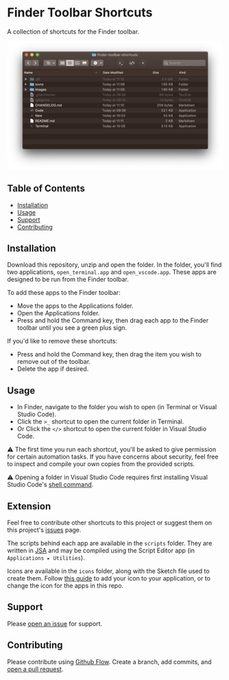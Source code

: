 # Finder Toolbar Shortcuts

A collection of shortcuts for the Finder toolbar.

<div style="text-align: center; width: 100%; max-width: 900px"><img src="https://github.com/steveruizok/finder-toolbar-shortcuts/blob/master/images/screenshot.png?raw=true"/></div>

## Table of Contents

- [Installation](#installation)
- [Usage](#usage)
- [Support](#support)
- [Contributing](#contributing)

## Installation

Download this repository, unzip and open the folder. In the folder, you'll find two applications, `open_terminal.app` and `open_vscode.app`. These apps are designed to be run from the Finder toolbar.

To add these apps to the Finder toolbar:

- Move the apps to the Applications folder.
- Open the Applications folder.
- Press and hold the Command key, then drag each app to the Finder toolbar until you see a green plus sign.

If you'd like to remove these shortcuts:

- Press and hold the Command key, then drag the item you wish to remove out of the toolbar.
- Delete the app if desired.

## Usage

- In Finder, navigate to the folder you wish to open (in Terminal or Visual Studio Code).
- Click the `>_` shortcut to open the current folder in Terminal.
- Or Click the `</>` shortcut to open the current folder in Visual Studio Code.

⚠️ The first time you run each shortcut, you'll be asked to give permission for certain automation tasks. If you have concerns about security, feel free to inspect and compile your own copies from the provided scripts.

⚠️ Opening a folder in Visual Studio Code requires first installing Visual Studio Code's [shell command](https://code.visualstudio.com/docs/setup/mac#_launching-from-the-command-line).

## Extension

Feel free to contribute other shortcuts to this project or suggest them on this project's [issues](https://github.com/steveruizok/toolbar-code-shortcuts/issues/new) page.

The scripts behind each app are available in the `scripts` folder. They are written in [JSA](https://github.com/JXA-Cookbook/JXA-Cookbook) and may be compiled using the Script Editor app (in `⁨Applications⁩ ▸ ⁨Utilities⁩`).

Icons are available in the `icons` folder, along with the Sketch file used to create them. Follow [this guide](https://support.apple.com/kb/PH25383?locale=en_US) to add your icon to your application, or to change the icon for the apps in this repo.

## Support

Please [open an issue](https://github.com/steveruizok/toolbar-code-shortcuts/issues/new) for support.

## Contributing

Please contribute using [Github Flow](https://guides.github.com/introduction/flow/). Create a branch, add commits, and [open a pull request](https://github.com/steveruizok/toolbar-code-shortcuts/compare/).
